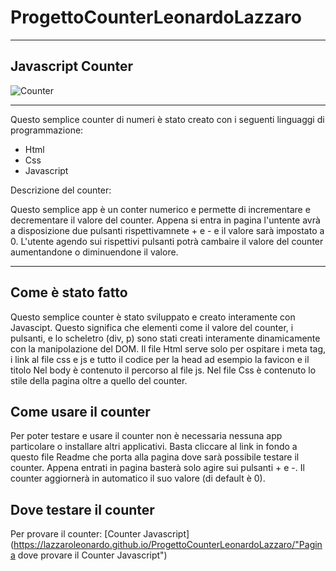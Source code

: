 # ProgettoCounterLeonardoLazzaro
***
## Javascript Counter
![Counter](https://github.com/user-attachments/assets/92eb456d-d7ff-423d-a1ac-bdf7929bd902)
***
Questo semplice counter di numeri è stato creato con i seguenti linguaggi di programmazione:
- Html
- Css
- Javascript

Descrizione del counter:

Questo semplice app è un conter numerico e permette di incrementare e decrementare il valore del counter. Appena si entra in pagina l'untente avrà a disposizione due pulsanti rispettivamnete + e - e il valore sarà impostato a 0. L'utente agendo sui rispettivi pulsanti potrà cambaire il valore del counter aumentandone o diminuendone il valore. 

***
## Come è stato fatto
Questo semplice counter è stato sviluppato e creato interamente con Javascipt. Questo significa che elementi come il valore del counter, i pulsanti, e lo scheletro (div, p) sono stati creati interamente dinamicamente con la manipolazione del DOM. Il file Html serve solo per ospitare i meta tag, i link al file css e js e tutto il codice per la head ad esempio la favicon e il titolo Nel body è contenuto il percorso al file js. Nel file Css è contenuto lo stile della pagina oltre a quello del counter.

## Come usare il counter
Per poter testare e usare il counter non è necessaria nessuna app particolare o installare altri applicativi. Basta cliccare al link in fondo a questo file Readme che porta alla pagina dove sarà possibile testare il counter. Appena entrati in pagina basterà solo agire sui pulsanti + e -. Il counter aggiornerà in automatico il suo valore (di default è 0).

## Dove testare il counter
Per provare il counter:
[Counter Javascript](https://lazzaroleonardo.github.io/ProgettoCounterLeonardoLazzaro/"Pagina dove provare il Counter Javascript")
